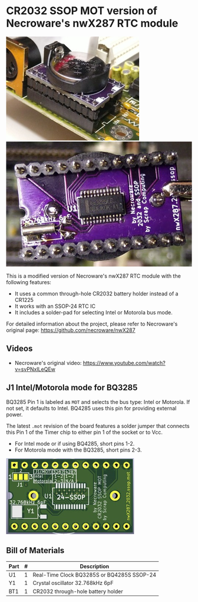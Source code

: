# CR2032 SSOP MOT version of Necroware's nwX287 RTC module

![nwX287.cr2032](./images/nwX287.cr2032.jpg)
![nwX287.cr2032.bottom](./images/nwX287.cr2032.ssop.bottom.jpg)

This is a modified version of Necroware's nwX287 RTC module with the following features:
- It uses a common through-hole CR2032 battery holder instead of a CR1225
- It works with an SSOP-24 RTC IC
- It includes a solder-pad for selecting Intel or Motorola bus mode.

For detailed information about the project, please refer to Necroware's original page: https://github.com/necroware/nwX287

## Videos
- Necroware's original video: https://www.youtube.com/watch?v=svPNxILeQEw

## J1 Intel/Motorola mode for BQ3285
BQ3285 Pin 1 is labeled as `MOT` and selects the bus type: Intel or Motorola.
If not set, it defaults to Intel.
BQ4285 uses this pin for providing external power.

The latest `.mot` revision of the board features a solder jumper that connects this Pin 1 of the Timer chip to either pin 1 of the socket or to Vcc.
- For Intel mode or if using BQ4285, short pins 1-2.
- For Motorola mode with the BQ3285, short pins 2-3.

![solderjumper](./images/nwX287.ssop.solderjumper.jpg)

## Bill of Materials

Part | # | Description
-----|---|-----------------------------------------
U1   | 1 | Real-Time Clock BQ3285S or BQ4285S SSOP-24
Y1   | 1 | Crystal oscillator 32.768kHz 6pF
BT1  | 1 | CR2032 through-hole battery holder

